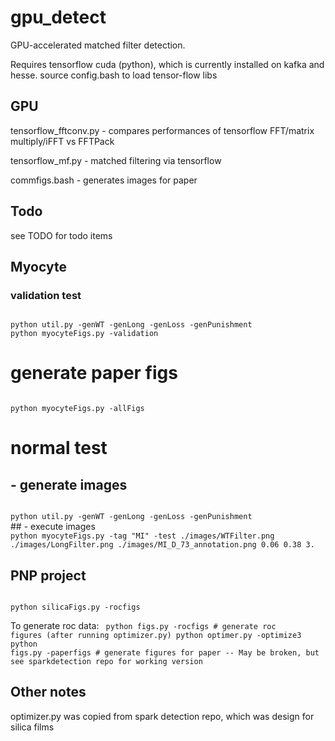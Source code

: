 
# gpu_detect
GPU-accelerated matched filter detection.

Requires tensorflow cuda (python), which is currently installed on kafka and hesse.
source config.bash to load tensor-flow libs


## GPU 
tensorflow_fftconv.py - compares performances of tensorflow FFT/matrix multiply/iFFT vs FFTPack

tensorflow_mf.py - matched filtering via tensorflow

commfigs.bash - generates images for paper 

## Todo
see TODO for todo items 

## Myocyte 
### validation test
<code>
python util.py -genWT -genLong -genLoss -genPunishment
python myocyteFigs.py -validation
</code>

# generate paper figs
<code>
python myocyteFigs.py -allFigs 
</code>

# normal test
## - generate images 
<code>
python util.py -genWT -genLong -genLoss -genPunishment
</code>
## - execute images 
<code>
python myocyteFigs.py -tag "MI" -test ./images/WTFilter.png ./images/LongFilter.png ./images/MI_D_73_annotation.png 0.06 0.38 3.
</code>

## PNP project
<code>
python silicaFigs.py -rocfigs 
</code>

To generate roc data:
<code>
python figs.py -rocfigs # generate roc figures (after running optimizer.py)
python optimer.py -optimize3
python figs.py -paperfigs # generate figures for paper
-- May be broken, but see sparkdetection repo for working version 
</code>

## Other notes
optimizer.py was copied from spark detection repo, which was design for silica films 
